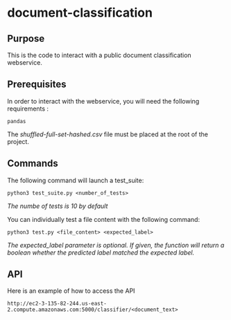 # document-classification

## Purpose
This is the code to interact with a public document classification webservice.

## Prerequisites
In order to interact with the webservice, you will need the following requirements :
```
pandas
```

The *shuffled-full-set-hashed.csv* file must be placed at the root of the project.

## Commands
The following command will launch a test_suite:
```
python3 test_suite.py <number_of_tests>
```
*The numbe of tests is 10 by default*

You can individually test a file content with the following command:
```
python3 test.py <file_content> <expected_label>
```
*The expected_label parameter is optional. If given, the function will return a boolean whether the predicted label matched the expected label.*

## API
Here is an example of how to access the API
```
http://ec2-3-135-82-244.us-east-2.compute.amazonaws.com:5000/classifier/<document_text>
```
